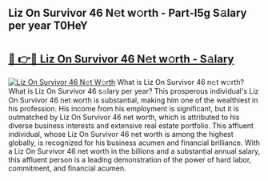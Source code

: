 ## Liz On Survivor 46 N𝚎t w𝚘rth - Part-I5g S𝚊lary per year T0HeY

# <h2><a href="http://gc4phv.nevu.top/?p=Liz+On+Survivor+46">🔗 👉🔴 Liz On Survivor 46 N𝚎t w𝚘rth - S𝚊lary</a></h2>

[![Liz On Survivor 46 N𝚎t W𝚘rth](https://i.imgur.com/Oavwk0R.jpeg)](http://gc4phv.nevu.top/?p=Liz+On+Survivor+46)
What is Liz On Survivor 46 n𝚎t w𝚘rth? What is Liz On Survivor 46 s𝚊lary per year?
This prosperous individual's Liz On Survivor 46 net worth is substantial, making him one of the wealthiest in his profession. His income from his employment is significant, but it is outmatched by Liz On Survivor 46 net worth, which is attributed to his diverse business interests and extensive real estate portfolio. This affluent individual, whose Liz On Survivor 46 net worth is among the highest globally, is recognized for his business acumen and financial brilliance. With a Liz On Survivor 46 net worth in the billions and a substantial annual salary, this affluent person is a leading demonstration of the power of hard labor, commitment, and financial acumen.
